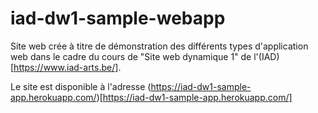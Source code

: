 # iad-dw1-sample-webapp

Site web crée à titre de démonstration des différents types d'application web dans le cadre du cours de "Site web dynamique 1" de l'(IAD)[https://www.iad-arts.be/]. 

Le site est disponible à l'adresse (https://iad-dw1-sample-app.herokuapp.com/)[https://iad-dw1-sample-app.herokuapp.com/]

